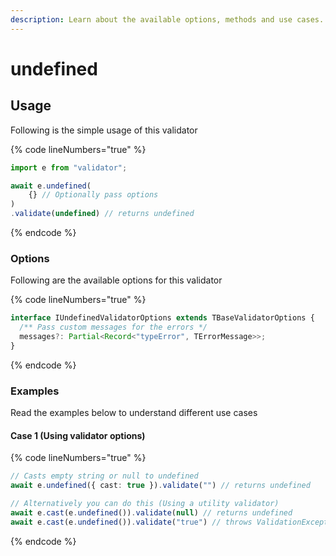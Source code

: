 ```yaml
---
description: Learn about the available options, methods and use cases.
---
```


# undefined

## Usage

Following is the simple usage of this validator

{% code lineNumbers="true" %}
```typescript
import e from "validator";

await e.undefined(
    {} // Optionally pass options
)
.validate(undefined) // returns undefined
```
{% endcode %}

### Options

Following are the available options for this validator

{% code lineNumbers="true" %}
```typescript
interface IUndefinedValidatorOptions extends TBaseValidatorOptions {
  /** Pass custom messages for the errors */
  messages?: Partial<Record<"typeError", TErrorMessage>>;
}
```
{% endcode %}

### Examples

Read the examples below to understand different use cases

#### Case 1 (Using validator options)

{% code lineNumbers="true" %}
```typescript
// Casts empty string or null to undefined
await e.undefined({ cast: true }).validate("") // returns undefined

// Alternatively you can do this (Using a utility validator)
await e.cast(e.undefined()).validate(null) // returns undefined
await e.cast(e.undefined()).validate("true") // throws ValidationException
```
{% endcode %}
